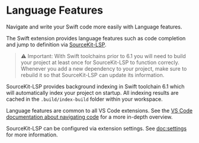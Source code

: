 # Language Features

Navigate and write your Swift code more easily with Language features.

The Swift extension provides language features such as code completion and jump to definition via [SourceKit-LSP](https://github.com/apple/sourcekit-lsp).

> ⚠️ Important: With Swift toolchains prior to 6.1 you will need to build your project at least once for SourceKit-LSP to function correcly. Whenever you add a new dependency to your project, make sure to rebuild it so that SourceKit-LSP can update its information.

SourceKit-LSP provides background indexing in Swift toolchain 6.1 which will automatically index your project on startup. All indexing results are cached in the `.build/index-build` folder within your workspace.

Language features are common to all VS Code extensions. See the [VS Code documentation about navigating code](https://code.visualstudio.com/docs/editing/editingevolved) for a more in-depth overview.

SourceKit-LSP can be configured via extension settings. See <doc:settings> for more information.
